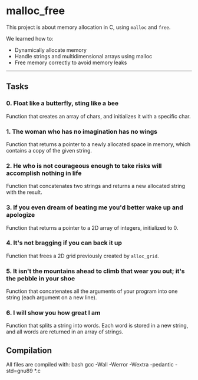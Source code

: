 # malloc_free

This project is about memory allocation in C, using `malloc` and `free`.

We learned how to:
- Dynamically allocate memory
- Handle strings and multidimensional arrays using malloc
- Free memory correctly to avoid memory leaks

---

## Tasks

### 0. Float like a butterfly, sting like a bee
Function that creates an array of chars, and initializes it with a specific char.

### 1. The woman who has no imagination has no wings
Function that returns a pointer to a newly allocated space in memory, which contains a copy of the given string.

### 2. He who is not courageous enough to take risks will accomplish nothing in life
Function that concatenates two strings and returns a new allocated string with the result.

### 3. If you even dream of beating me you'd better wake up and apologize
Function that returns a pointer to a 2D array of integers, initialized to 0.

### 4. It's not bragging if you can back it up
Function that frees a 2D grid previously created by `alloc_grid`.

### 5. It isn't the mountains ahead to climb that wear you out; it's the pebble in your shoe
Function that concatenates all the arguments of your program into one string (each argument on a new line).


### 6. I will show you how great I am
Function that splits a string into words. Each word is stored in a new string, and all words are returned in an array of strings.


## Compilation

All files are compiled with:
bash
gcc -Wall -Werror -Wextra -pedantic -std=gnu89 *.c
